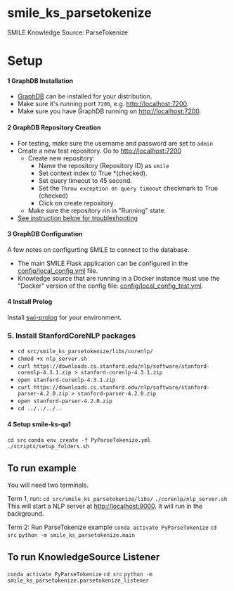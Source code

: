 # smile_ks_parsetokenize
SMILE Knowledge Source: ParseTokenize



# Setup

#### 1 GraphDB Installation
- [GraphDB](https://www.ontotext.com/products/graphdb/) can be installed for your distribution.
- Make sure it's running port `7200`, e.g. [http://localhost:7200](http://localhost:7200).
- Make sure you have GraphDB running on [http://localhost:7200](http://localhost:7200).

#### 2 GraphDB Repository Creation
- For testing, make sure the username and password are set to `admin`
- Create a new test repository. Go to [http://localhost:7200](http://localhost:7200)
  - Create new repository:
    - Name the repository (Repository ID) as `smile`
    - Set context index to True *(checked).
    - Set query timeout to 45 second.
    - Set the `Throw exception on query timeout` checkmark to True (checked)
    - Click on create repository.
  - Make sure the repository rin in "Running" state.
- [See instruction below for troubleshooting](#user-content-graphdb-and-docker-configuration)


#### 3 GraphDB Configuration
A few notes on configurting SMILE to connect to the database.
- The main SMILE Flask application can be configured in the [config/local_config.yml](config/local_config.yml) file.
- Knowledge source that are running in a Docker instance must use the "Docker" version of the config file: [config/local_config_test.yml](config/local_config_test.yml).



#### 4 Install Prolog
Install [swi-prolog](https://www.swi-prolog.org/download/stable) for your environment.


### 5. Install StanfordCoreNLP packages
  - `cd src/smile_ks_parsetokenize/libs/corenlp/`
  - `chmod +x nlp_server.sh`
  - `curl https://downloads.cs.stanford.edu/nlp/software/stanford-corenlp-4.3.1.zip > stanford-corenlp-4.3.1.zip`
  - `open stanford-corenlp-4.3.1.zip`
  - `curl https://downloads.cs.stanford.edu/nlp/software/stanford-parser-4.2.0.zip > stanford-parser-4.2.0.zip`
  - `open stanford-parser-4.2.0.zip`
  - `cd ../../../..`

#### 4 Setup smile-ks-qa1
`cd src`
`conda env create -f PyParseTokenize.yml`
`./scripts/setup_folders.sh`


## To run example
You will need two terminals.

Term 1, run:
`cd src/smile_ks_parsetokenize/libs/`
`./corenlp/nlp_server.sh`
This will start a NLP server at [http://localhost:9000](http://localhost:9000). It will run in the background.

Term 2: Run ParseTokenize example
`conda activate PyParseTokenize`
`cd src`
`python -m smile_ks_parsetokenize.main`

## To run KnowledgeSource Listener
`conda activate PyParseTokenize`
`cd src`
`python -m smile_ks_parsetokenize.parsetokenize_listener`
